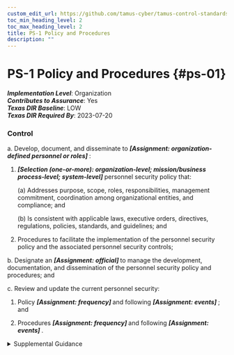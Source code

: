 ```yaml
---
custom_edit_url: https://github.com/tamus-cyber/tamus-control-standards/tree/main/content/tamus.edu/TAMUS_profile.xml
toc_min_heading_level: 2
toc_max_heading_level: 2
title: PS-1 Policy and Procedures
description: ""
---
```


# PS-1 Policy and Procedures {#ps-01}

_**Implementation Level**_: Organization\
_**Contributes to Assurance**_: Yes\
_**Texas DIR Baseline**_: LOW\
_**Texas DIR Required By**_: 2023-07-20

### Control



a. Develop, document, and disseminate to <strong title="ps-1_prm_1"> <em>[Assignment: organization-defined personnel or roles]</em> </strong>:

1. <strong title="ps-01_odp.03"> <em>[Selection (one-or-more): organization-level; mission/business process-level; system-level]</em> </strong> personnel security policy that:

    (a) Addresses purpose, scope, roles, responsibilities, management commitment, coordination among organizational entities, and compliance; and

    (b) Is consistent with applicable laws, executive orders, directives, regulations, policies, standards, and guidelines; and

2. Procedures to facilitate the implementation of the personnel security policy and the associated personnel security controls;

b. Designate an <strong title="ps-01_odp.04"> <em>[Assignment: official]</em> </strong> to manage the development, documentation, and dissemination of the personnel security policy and procedures; and

c. Review and update the current personnel security:

1. Policy <strong title="ps-01_odp.05"> <em>[Assignment: frequency]</em> </strong> and following <strong title="ps-01_odp.06"> <em>[Assignment: events]</em> </strong> ; and

2. Procedures <strong title="ps-01_odp.07"> <em>[Assignment: frequency]</em> </strong> and following <strong title="ps-01_odp.08"> <em>[Assignment: events]</em> </strong>.


<details><summary>Supplemental Guidance</summary>Personnel security policy and procedures for the controls in the PS family that are implemented within systems and organizations. The risk management strategy is an important factor in establishing such policies and procedures. Policies and procedures contribute to security and privacy assurance. Therefore, it is important that security and privacy programs collaborate on their development. Security and privacy program policies and procedures at the organization level are preferable, in general, and may obviate the need for mission level or system-specific policies and procedures. The policy can be included as part of the general security and privacy policy or be represented by multiple policies reflecting the complex nature of organizations. Procedures can be established for security and privacy programs, for mission/business processes, and for systems, if needed. Procedures describe how the policies or controls are implemented and can be directed at the individual or role that is the object of the procedure. Procedures can be documented in system security and privacy plans or in one or more separate documents. Events that may precipitate an update to personnel security policy and procedures include, but are not limited to, assessment or audit findings, security incidents or breaches, or changes in applicable laws, executive orders, directives, regulations, policies, standards, and guidelines. Simply restating controls does not constitute an organizational policy or procedure.</details>
